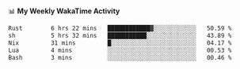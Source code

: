<!--
**stamp711/stamp711** is a ✨ _special_ ✨ repository because its `README.md` (this file) appears on your GitHub profile.

Here are some ideas to get you started:

- 🔭 I’m currently working on ...
- 🌱 I’m currently learning ...
- 👯 I’m looking to collaborate on ...
- 🤔 I’m looking for help with ...
- 💬 Ask me about ...
- 📫 How to reach me: ...
- 😄 Pronouns: ...
- ⚡ Fun fact: ...
-->

📊 **My Weekly WakaTime Activity**

<!--START_SECTION:waka-->

```txt
Rust        6 hrs 22 mins   ████████████▓░░░░░░░░░░░░   50.59 %
sh          5 hrs 32 mins   ███████████░░░░░░░░░░░░░░   43.89 %
Nix         31 mins         █░░░░░░░░░░░░░░░░░░░░░░░░   04.17 %
Lua         4 mins          ░░░░░░░░░░░░░░░░░░░░░░░░░   00.53 %
Bash        3 mins          ░░░░░░░░░░░░░░░░░░░░░░░░░   00.46 %
```

<!--END_SECTION:waka-->
